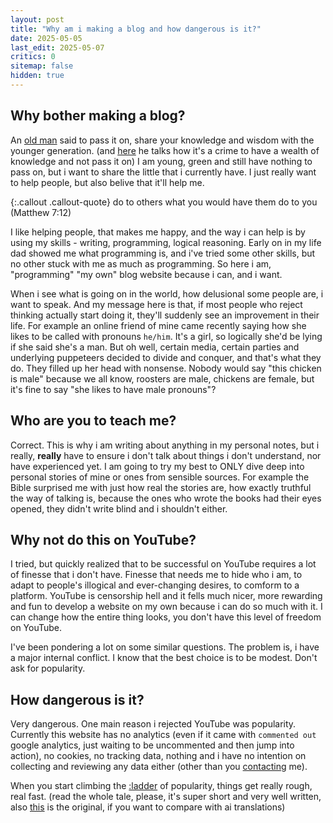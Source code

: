 ```yaml
---
layout: post
title: "Why am i making a blog and how dangerous is it?"
date: 2025-05-05
last_edit: 2025-05-07
critics: 0
sitemap: false
hidden: true
---
```


## Why bother making a blog?

An [old man](https://www.youtube.com/@DryCreekWranglerSchool) said to pass it on, share your knowledge and wisdom with the younger generation. (and [here](https://youtu.be/IbqUTHHRMn4&t=1064) he talks how it's a crime to have a wealth of knowledge and not pass it on) I am young, green and still have nothing to pass on, but i want to share the little that i currently have. I just really want to help people, but also belive that it'll help me.

{:.callout .callout-quote}
do to others what you would have them do to you (Matthew 7:12)

I like helping people, that makes me happy, and the way i can help is by using my skills - writing, programming, logical reasoning. Early on in my life dad showed me what programming is, and i've tried some other skills, but no other stuck with me as much as programming. So here i am, "programming" "my own" blog website because i can, and i want.

When i see what is going on in the world, how delusional some people are, i want to speak. And my message here is that, if most people who reject thinking actually start doing it, they'll suddenly see an improvement in their life. For example an online friend of mine came recently saying how she likes to be called with pronouns `he/him`. It's a girl, so logically she'd be lying if she said she's a man. But oh well, certain media, certain parties and underlying puppeteers decided to divide and conquer, and that's what they do. They filled up her head with nonsense. Nobody would say "this chicken is male" because we all know, roosters are male, chickens are female, but it's fine to say "she likes to have male pronouns"?

## Who are you to teach me?

Correct. This is why i am writing about anything in my personal notes, but i really, **really** have to ensure i don't talk about things i don't understand, nor have experienced yet. I am going to try my best to ONLY dive deep into personal stories of mine or ones from sensible sources. For example the Bible surprised me with just how real the stories are, how exactly truthful the way of talking is, because the ones who wrote the books had their eyes opened, they didn't write blind and i shouldn't either.

## Why not do this on YouTube?

I tried, but quickly realized that to be successful on YouTube requires a lot of finesse that i don't have. Finesse that needs me to hide who i am, to adapt to people's illogical and ever-changing desires, to comform to a platform. YouTube is censorship hell and it fells much nicer, more rewarding and fun to develop a website on my own because i can do so much with it. I can change how the entire thing looks, you don't have this level of freedom on YouTube.

I've been pondering a lot on some similar questions. The problem is, i have a major internal conflict. I know that the best choice is to be modest. Don't ask for popularity.

## How dangerous is it?

Very dangerous. One main reason i rejected YouTube was popularity. Currently this website has no analytics (even if it came with `commented out` google analytics, just waiting to be uncommented and then jump into action), no cookies, no tracking data, nothing and i have no intention on collecting and reviewing any data either (other than you [contacting](https://tomsterbg.github.io/contacts) me).

When you start climbing the [:ladder](https://www.reddit.com/r/satire/comments/1khe87/tale_of_the_stairway_translation_of_a_bulgarian/) of popularity, things get really rough, real fast. (read the whole tale, please, it's super short and very well written, also [this](https://chitanka.info/text/4253-prikazka-za-stylbata) is the original, if you want to compare with ai translations)
